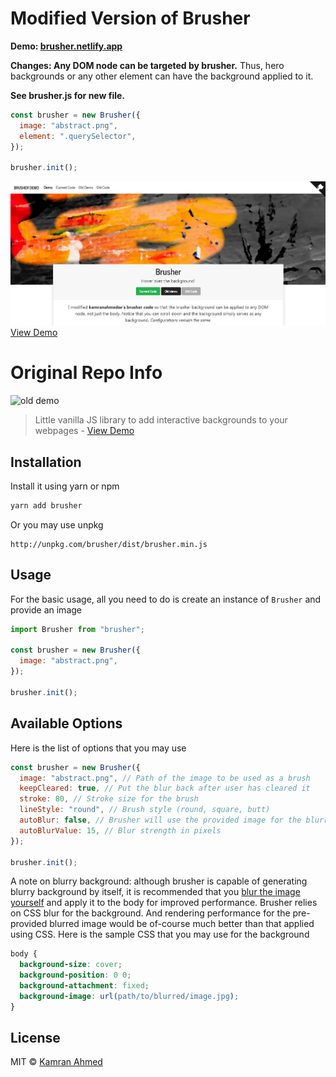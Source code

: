 # Modified Version of Brusher

<b>Demo: <a href="https://brusher.netlify.app/">brusher.netlify.app</a></b>

<b>Changes: Any DOM node can be targeted by brusher.</b> Thus, hero backgrounds or any other element can have the background applied to it.

<b>See brusher.js for new file.</b>

```javascript
const brusher = new Brusher({
  image: "abstract.png",
  element: ".querySelector",
});

brusher.init();
```

![new demo](https://github.com/MasonWang025/brusher/blob/master/assets/demo.JPG?raw=true)
[View Demo](https://brusher.netlify.app/)

# Original Repo Info

![old demo](https://i.imgur.com/Tq7TBnA.png)

> Little vanilla JS library to add interactive backgrounds to your webpages - [View Demo](http://kamranahmed.info/brusher)

## Installation

Install it using yarn or npm

```bash
yarn add brusher
```

Or you may use unpkg

```
http://unpkg.com/brusher/dist/brusher.min.js
```

## Usage

For the basic usage, all you need to do is create an instance of `Brusher` and provide an image

```javascript
import Brusher from "brusher";

const brusher = new Brusher({
  image: "abstract.png",
});

brusher.init();
```

## Available Options

Here is the list of options that you may use

```javascript
const brusher = new Brusher({
  image: "abstract.png", // Path of the image to be used as a brush
  keepCleared: true, // Put the blur back after user has cleared it
  stroke: 80, // Stroke size for the brush
  lineStyle: "round", // Brush style (round, square, butt)
  autoBlur: false, // Brusher will use the provided image for the blurry background
  autoBlurValue: 15, // Blur strength in pixels
});

brusher.init();
```

A note on blurry background: although brusher is capable of generating blurry background by itself, it is recommended that you [blur the image yourself](http://pinetools.com/blur-image) and apply it to the body for improved performance. Brusher relies on CSS blur for the background. And rendering performance for the pre-provided blurred image would be of-course much better than that applied using CSS. Here is the sample CSS that you may use for the background

```css
body {
  background-size: cover;
  background-position: 0 0;
  background-attachment: fixed;
  background-image: url(path/to/blurred/image.jpg);
}
```

## License

MIT &copy; [Kamran Ahmed](https://twitter.com/kamranahmedse)
